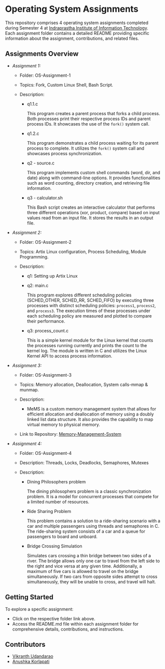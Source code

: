 # Operating System Assignments

This repository comprises 4 operating system assignments completed during Semester 4 at <a href="https://iiitd.ac.in/">Indraprastha Institute of Information Technology</a>.
\
Each assignment folder contains a detailed README providing specific information about the assignment, contributions, and related files.

## Assignments Overview

- *Assignment 1:*
  - Folder: OS-Assignment-1
  - Topics: Fork, Custom Linux Shell, Bash Script.
  - Description: 

    - q1.1.c

      This program creates a parent process that forks a child process. Both processes print their respective process IDs and parent process IDs. It showcases the use of the `fork()` system call.

    - q1.2.c

      This program demonstrates a child process waiting for its parent process to complete. It utilizes the `fork()` system call and showcases process synchronization.

    - q2 - source.c

      This program implements custom shell commands (word, dir, and date) along with command-line options. It provides functionalities such as word counting, directory creation, and retrieving file information.

    - q3 - calculator.sh

      This Bash script creates an interactive calculator that performs three different operations (xor, product, compare) based on input values read from an input file. It stores the results in an output file.

- *Assignment 2:*
  - Folder: OS-Assignment-2
  - Topics: Artix Linux configuration, Process Scheduling, Module Programming.
  - Description: 

    - q1: Setting up Artix Linux

    - q2: main.c
      
      This program explores different scheduling policies (SCHED_OTHER, SCHED_RR, SCHED_FIFO) by executing three processes with distinct scheduling policies: <code>process1</code>, <code>process2</code>, and <code>process3</code>. The execution times of these processes under each scheduling policy are measured and plotted to compare their performance.</p>

    - q3: process_count.c

      This is a simple kernel module for the Linux kernel that counts the processes running currently and prints the count to the kernel log. The module is written in C and utilizes the Linux Kernel API to access process information.


- *Assignment 3:*
  - Folder: OS-Assignment-3
  - Topics: Memory allocation, Deallocation, System calls-mmap &  munmap.

  - Description:
    
    - MeMS is a custom memory management system that allows for efficient allocation and deallocation of memory using a doubly linked list data structure. It also provides the capability to map virtual memory to physical memory.

  - Link to Repository: [Memory-Management-System](https://github.com/Vikranth3140/Memory-Management-System.git)


- *Assignment 4:*
  - Folder: OS-Assignment-4
  - Description: Threads, Locks, Deadlocks, Semaphores, Mutexes
  - Description: 

    - Dining Philosophers problem

      The dining philosophers problem is a classic synchronization problem. It is a model for concurrent processes that compete for a limited number of resources.

    - Ride Sharing Problem 

      This problem contains a solution to a ride-sharing scenario with a car and multiple passengers using threads and semaphores in C. The ride-sharing system consists of a car and a queue for passengers to board and unboard.

    - Bridge Crossing Simulation

      Simulates cars crossing a thin bridge between two sides of a river. The bridge allows only one car to travel from the left side to the right and vice versa at any given time. Additionally, a maximum of five cars is allowed to travel on the bridge simultaneously. If two cars from opposite sides attempt to cross simultaneously, they will be unable to cross, and travel will halt.

## Getting Started

To explore a specific assignment:
- Click on the respective folder link above.
- Access the README.md file within each assignment folder for comprehensive details, contributions, and instructions.

## Contributors

- [Vikranth Udandarao](https://github.com/Vikranth3140/)
- [Anushka Korlapati](https://github.com/anushka-korlapati/)